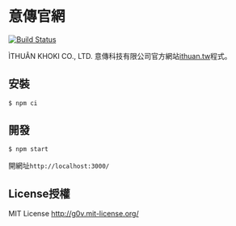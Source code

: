 # 意傳官網
[![Build Status](https://travis-ci.org/i3thuan5/ithuan.svg?branch=main)](https://travis-ci.org/i3thuan5/ithuan)

ÌTHUÂN KHOKI CO., LTD.
意傳科技有限公司官方網站[ithuan.tw](https://ithuan.tw)程式。

## 安裝

```bash
$ npm ci
```

## 開發

```bash
$ npm start
```

開網址`http://localhost:3000/`


## License授權

MIT License <http://g0v.mit-license.org/>
